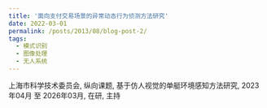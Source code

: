 ```yaml
---
title: '面向支付交易场景的异常动态行为侦测方法研究'
date: 2022-03-01
permalink: /posts/2013/08/blog-post-2/
tags:
  - 模式识别
  - 图像处理
  - 无人系统
---
```


上海市科学技术委员会, 纵向课题, 基于仿人视觉的单艇环境感知方法研究, 2023年04月 至 2026年03月, 在研, 主持
